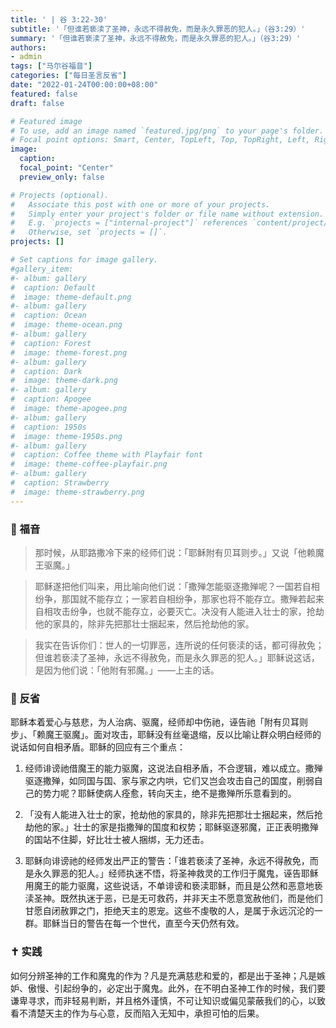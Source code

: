 ```yaml
---
title: ' | 谷 3:22-30'
subtitle: '「但谁若亵渎了圣神，永远不得赦免，而是永久罪恶的犯人。」（谷3:29）'
summary: '「但谁若亵渎了圣神，永远不得赦免，而是永久罪恶的犯人。」（谷3:29）'
authors:
- admin
tags: ["马尔谷福音"]
categories: ["每日圣言反省"]
date: "2022-01-24T00:00:00+08:00"
featured: false
draft: false

# Featured image
# To use, add an image named `featured.jpg/png` to your page's folder.
# Focal point options: Smart, Center, TopLeft, Top, TopRight, Left, Right, BottomLeft, Bottom, BottomRight
image:
  caption:
  focal_point: "Center"
  preview_only: false

# Projects (optional).
#   Associate this post with one or more of your projects.
#   Simply enter your project's folder or file name without extension.
#   E.g. `projects = ["internal-project"]` references `content/project/deep-learning/index.md`.
#   Otherwise, set `projects = []`.
projects: []

# Set captions for image gallery.
#gallery_item:
#- album: gallery
#  caption: Default
#  image: theme-default.png
#- album: gallery
#  caption: Ocean
#  image: theme-ocean.png
#- album: gallery
#  caption: Forest
#  image: theme-forest.png
#- album: gallery
#  caption: Dark
#  image: theme-dark.png
#- album: gallery
#  caption: Apogee
#  image: theme-apogee.png
#- album: gallery
#  caption: 1950s
#  image: theme-1950s.png
#- album: gallery
#  caption: Coffee theme with Playfair font
#  image: theme-coffee-playfair.png
#- album: gallery
#  caption: Strawberry
#  image: theme-strawberry.png
---
```


### :love_letter: 福音
> 那时候，从耶路撒冷下来的经师们说：「耶稣附有贝耳则步。」又说「他赖魔王驱魔。」

> 耶稣遂把他们叫来，用比喻向他们说：「撒殚怎能驱逐撒殚呢？一国若自相纷争，那国就不能存立；一家若自相纷争，那家也将不能存立。撒殚若起来自相攻击纷争，也就不能存立，必要灭亡。决没有人能进入壮士的家，抢劫他的家具的，除非先把那壮士捆起来，然后抢劫他的家。

> 我实在告诉你们：世人的一切罪恶，连所说的任何亵渎的话，都可得赦免；但谁若亵渎了圣神，永远不得赦免，而是永久罪恶的犯人。」耶稣说这话，是因为他们说：「他附有邪魔。」——上主的话。

### :speech_balloon: 反省
耶稣本着爱心与慈悲，为人治病、驱魔，经师却中伤祂，诬告祂「附有贝耳则步」、「赖魔王驱魔」。面对攻击，耶稣没有丝毫退缩，反以比喻让群众明白经师的说话如何自相矛盾。耶稣的回应有三个重点：

1. 经师诽谤祂借魔王的能力驱魔，这说法自相矛盾，不合逻辑，难以成立。撒殚驱逐撒殚，如同国与国、家与家之内哄，它们又岂会攻击自己的国度，削弱自己的势力呢？耶稣使病人痊愈，转向天主，绝不是撒殚所乐意看到的。

2. 「没有人能进入壮士的家，抢劫他的家具的，除非先把那壮士捆起来，然后抢劫他的家。」壮士的家是指撒殚的国度和权势；耶稣驱逐邪魔，正正表明撒殚的国站不住脚，好比壮士被人捆绑，无力还击。

3. 耶稣向诽谤祂的经师发出严正的警告：「谁若亵渎了圣神，永远不得赦免，而是永久罪恶的犯人。」经师执迷不悟，将圣神救灵的工作归于魔鬼，诬告耶稣用魔王的能力驱魔，这些说话，不单诽谤和亵渎耶稣，而且是公然和恶意地亵渎圣神。既然执迷于恶，已是无可救药，并非天主不愿意宽赦他们，而是他们甘愿自闭赦罪之门，拒绝天主的恩宠。这些不虔敬的人，是属于永远沉沦的一群。耶稣当日的警告在每一个世代，直至今天仍然有效。

### :latin_cross: 实践
如何分辨圣神的工作和魔鬼的作为？凡是充满慈悲和爱的，都是出于圣神；凡是嫉妒、傲慢、引起纷争的，必定出于魔鬼。此外，在不明白圣神工作的时候，我们要谦卑寻求，而非轻易判断，并且格外谨慎，不可让知识或偏见蒙蔽我们的心，以致看不清楚天主的作为与心意，反而陷入无知中，承担可怕的后果。
